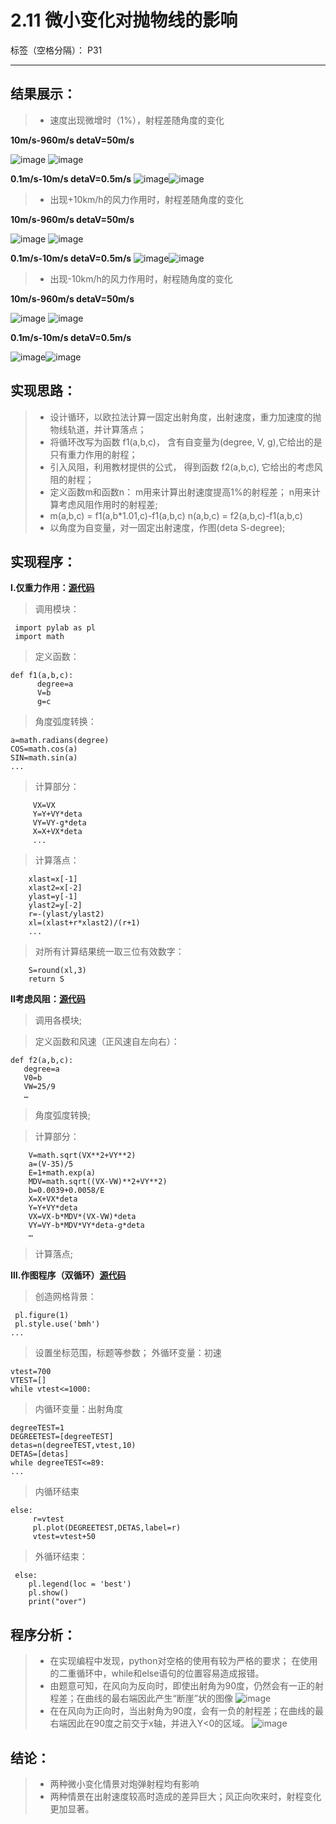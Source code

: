 # 2.11 微小变化对抛物线的影响

标签（空格分隔）： P31

---
## 结果展示：
>* 速度出现微增时（1%），射程差随角度的变化

**10m/s-960m/s    detaV=50m/s**

![image](https://user-images.githubusercontent.com/31878522/31550415-d7283118-b063-11e7-9536-07b8390640b6.png) ![image](https://user-images.githubusercontent.com/31878522/31546442-e92f4832-b055-11e7-98d1-ec89fc22f501.png)

**0.1m/s-10m/s   detaV=0.5m/s**
![image](https://user-images.githubusercontent.com/31878522/31549085-a2b461ee-b05f-11e7-85a1-592c94a68643.png)![image](https://user-images.githubusercontent.com/31878522/31550754-f577650c-b064-11e7-9c2a-2e1c12f489fd.png)

>* 出现+10km/h的风力作用时，射程差随角度的变化

**10m/s-960m/s    detaV=50m/s**

![image](https://user-images.githubusercontent.com/31878522/31550499-1f3a8622-b064-11e7-9d86-80078d938516.png) ![image](https://user-images.githubusercontent.com/31878522/31546442-e92f4832-b055-11e7-98d1-ec89fc22f501.png)

**0.1m/s-10m/s   detaV=0.5m/s**
![image](https://user-images.githubusercontent.com/31878522/31551742-115c1148-b068-11e7-9be6-e1fe148ad96b.png)![image](https://user-images.githubusercontent.com/31878522/31550754-f577650c-b064-11e7-9c2a-2e1c12f489fd.png)

> * 出现-10km/h的风力作用时，射程随角度的变化

**10m/s-960m/s    detaV=50m/s**

![image](https://user-images.githubusercontent.com/31878522/31550499-1f3a8622-b064-11e7-9d86-80078d938516.png) ![image](https://user-images.githubusercontent.com/31878522/31546442-e92f4832-b055-11e7-98d1-ec89fc22f501.png)

**0.1m/s-10m/s   detaV=0.5m/s**

![image](https://user-images.githubusercontent.com/31878522/31550980-b6f27e24-b065-11e7-8812-986976be6ff3.png)![image](https://user-images.githubusercontent.com/31878522/31550754-f577650c-b064-11e7-9c2a-2e1c12f489fd.png)

## 实现思路：
>*	设计循环，以欧拉法计算一固定出射角度，出射速度，重力加速度的抛物线轨道，并计算落点；
>*	将循环改写为函数   f1(a,b,c)，
含有自变量为(degree, V, g),它给出的是只有重力作用的射程；
>*	引入风阻，利用教材提供的公式，
得到函数 f2(a,b,c), 它给出的考虑风阻的射程；
>*	定义函数m和函数n：
m用来计算出射速度提高1%的射程差；
n用来计算考虑风阻作用时的射程差;
>* m(a,b,c) = f1(a,b*1.01,c)-f1(a,b,c)
   n(a,b,c) = f2(a,b,c)-f1(a,b,c)
>* 以角度为自变量，对一固定出射速度，作图(deta S-degree);



## 实现程序：
**Ⅰ.仅重力作用：[源代码](https://github.com/tzwhu/computational_physics_N2015301020096/blob/master/cannon%20code1.txt)**
> 调用模块：

     import pylab as pl  
     import math
> 定义函数：

    def f1(a,b,c):
          degree=a
          V=b
          g=c
> 角度弧度转换：

    a=math.radians(degree)
    COS=math.cos(a)
    SIN=math.sin(a)
    ...
> 计算部分：

         VX=VX
         Y=Y+VY*deta
         VY=VY-g*deta
         X=X+VX*deta
         ...
> 计算落点：

        xlast=x[-1]
        xlast2=x[-2]
        ylast=y[-1]
        ylast2=y[-2]
        r=-(ylast/ylast2)
        xl=(xlast+r*xlast2)/(r+1)
        ...

> 对所有计算结果统一取三位有效数字：

        S=round(xl,3)
        return S


**Ⅱ考虑风阻：[源代码](https://github.com/tzwhu/computational_physics_N2015301020096/blob/master/cannon%20code2.txt)**
> 调用各模块;


> 定义函数和风速（正风速自左向右）：

    def f2(a,b,c):
       degree=a
       V0=b
       VW=25/9
       …
> 角度弧度转换;
    
> 计算部分：

        V=math.sqrt(VX**2+VY**2)
        a=(V-35)/5
        E=1+math.exp(a)
        MDV=math.sqrt((VX-VW)**2+VY**2)
        b=0.0039+0.0058/E
        X=X+VX*deta
        Y=Y+VY*deta
        VX=VX-b*MDV*(VX-VW)*deta
        VY=VY-b*MDV*VY*deta-g*deta
        …
> 计算落点;

        
    
**Ⅲ.作图程序（双循环）[源代码](https://github.com/tzwhu/computational_physics_N2015301020096/blob/master/cannon%20%20code3.txt)**
> 创造网格背景：

     pl.figure(1)
     pl.style.use('bmh')
    ...
> 设置坐标范围，标题等参数；
> 外循环变量：初速

    vtest=700
    VTEST=[]
    while vtest<=1000:
> 内循环变量：出射角度

    degreeTEST=1
    DEGREETEST=[degreeTEST]
    detas=n(degreeTEST,vtest,10)
    DETAS=[detas]
    while degreeTEST<=89:
    ...
> 内循环结束
         
    else:
         r=vtest
         pl.plot(DEGREETEST,DETAS,label=r)
         vtest=vtest+50
> 外循环结束：

     else:
        pl.legend(loc = 'best')
        pl.show() 
        print("over")
        
## 程序分析：
> * 在实现编程中发现，python对空格的使用有较为严格的要求；
在使用的二重循环中，while和else语句的位置容易造成报错。
> * 由题意可知，在风向为反向时，即使出射角为90度，仍然会有一正的射程差；在曲线的最右端因此产生“断崖”状的图像
![image](https://user-images.githubusercontent.com/31878522/31550980-b6f27e24-b065-11e7-8812-986976be6ff3.png)
> * 在在风向为正向时，当出射角为90度，会有一负的射程差；在曲线的最右端因此在90度之前交于x轴，并进入Y<0的区域。
![image](https://user-images.githubusercontent.com/31878522/31551742-115c1148-b068-11e7-9be6-e1fe148ad96b.png)

## 结论：
> * 两种微小变化情景对炮弹射程均有影响
> * 两种情景在出射速度较高时造成的差异巨大；风正向吹来时，射程变化更加显著。




